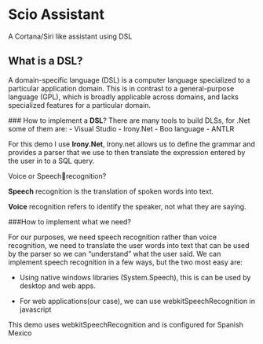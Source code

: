 # Scio Assistant
A Cortana/Siri like assistant using DSL

## What is a DSL?
<p>
A domain-specific language (DSL) is a computer language specialized to a particular application domain. This is in contrast to a general-purpose language (GPL), which is broadly applicable across domains, and lacks specialized features for a particular domain.
</p>
### How to implement a <b>DSL</b>?
There are many tools to build DLSs, for .Net some of them are:
- Visual Studio
- Irony.Net
- Boo language
- ANTLR

For this demo I use <b>Irony.Net</b>, Irony.net allows us to define the grammar and provides a parser that we use to then translate the expression entered by the user in to a SQL query.


Voice or Speechrecognition?

<b>Speech</b> recognition is the translation of spoken words into text.

<b>Voice</b> recognition refers to identify the speaker, not what they are saying.


###How to implement what we need?

For our purposes, we need speech recognition rather than voice recognition, we need to translate the user words into text that can be used by the parser so we can “understand” what the user said.
We can implement speech recognition in a few ways, but the two most easy are:

- Using native windows libraries (System.Speech), this is can be used by desktop and web apps.

- For web applications(our case), we can use webkitSpeechRecognition in javascript

This demo uses webkitSpeechRecognition and is configured for Spanish Mexico
